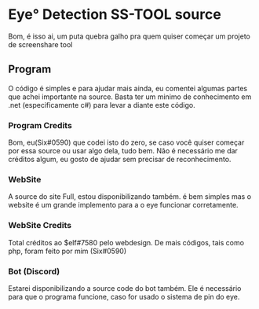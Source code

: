 # Eye° Detection SS-TOOL source

Bom, é isso ai, um puta quebra galho pra quem quiser começar um projeto de screenshare tool

## Program

O código é simples e para ajudar mais ainda, eu comentei algumas partes que achei importante na source. Basta ter um minimo de  conhecimento em .net (especificamente c#) para levar a diante este código.

### Program Credits

Bom, eu(Six#0590) que codei isto do zero, se caso você quiser começar por essa source ou usar algo dela, tudo bem. Não é necessário me dar créditos algum, eu gosto de ajudar sem precisar de reconhecimento.

### WebSite

A source do site Full, estou disponibilizando também. é bem simples mas o website é um grande implemento para a o eye funcionar corretamente.

### WebSite Credits
Total créditos ao $elf#7580 pelo webdesign. De mais códigos, tais como php, foram feito por mim (Six#0590)


### Bot (Discord)
Estarei disponibilizando a source code do bot também. Ele é necessário para que o programa funcione, caso for usado o sistema de pin do eye.
